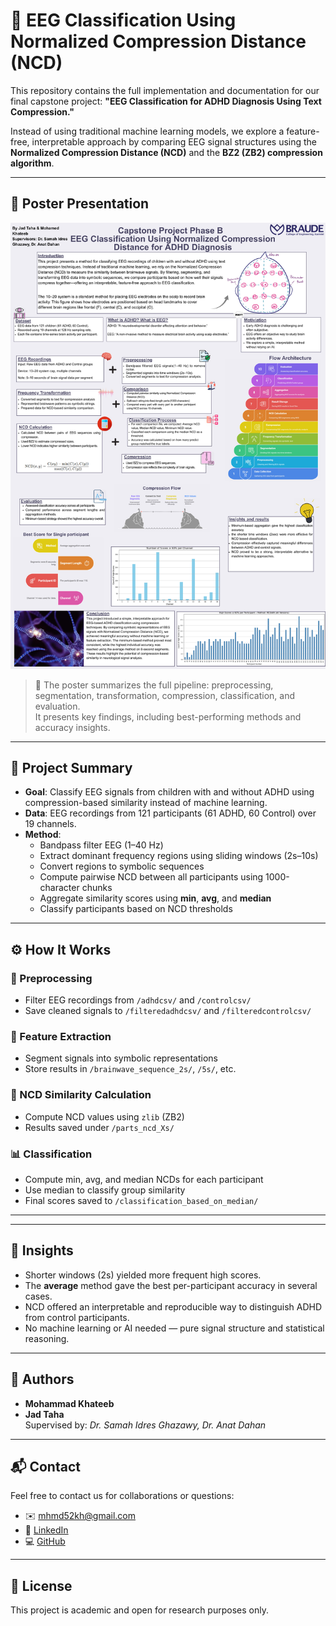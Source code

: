 # 🧠 EEG Classification Using Normalized Compression Distance (NCD)

This repository contains the full implementation and documentation for our final capstone project:
**"EEG Classification for ADHD Diagnosis Using Text Compression."**

Instead of using traditional machine learning models, we explore a feature-free, interpretable approach by comparing EEG signal structures using the **Normalized Compression Distance (NCD)** and the **BZ2 (ZB2) compression algorithm**.

---

## 📌 Poster Presentation

![Project Poster](https://raw.githubusercontent.com/mhmdkh1905/EEG-classifaction-using-text-compression/main/assets/PosterPreview.jpg)

> 📎 The poster summarizes the full pipeline: preprocessing, segmentation, transformation, compression, classification, and evaluation.  
> It presents key findings, including best-performing methods and accuracy insights.

---

## 🧠 Project Summary

- **Goal**: Classify EEG signals from children with and without ADHD using compression-based similarity instead of machine learning.
- **Data**: EEG recordings from 121 participants (61 ADHD, 60 Control) over 19 channels.
- **Method**:
  - Bandpass filter EEG (1–40 Hz)
  - Extract dominant frequency regions using sliding windows (2s–10s)
  - Convert regions to symbolic sequences
  - Compute pairwise NCD between all participants using 1000-character chunks
  - Aggregate similarity scores using **min**, **avg**, and **median**
  - Classify participants based on NCD thresholds

---

## ⚙️ How It Works

### 🧪 Preprocessing
- Filter EEG recordings from `/adhdcsv/` and `/controlcsv/`
- Save cleaned signals to `/filteredadhdcsv/` and `/filteredcontrolcsv/`

### 🧠 Feature Extraction
- Segment signals into symbolic representations
- Store results in `/brainwave_sequence_2s/`, `/5s/`, etc.

### 🔁 NCD Similarity Calculation
- Compute NCD values using `zlib` (ZB2)
- Results saved under `/parts_ncd_Xs/`

### 📊 Classification
- Compute min, avg, and median NCDs for each participant
- Use median to classify group similarity
- Final scores saved to `/classification_based_on_median/`

---

---

## 📌 Insights

- Shorter windows (2s) yielded more frequent high scores.
- The **average** method gave the best per-participant accuracy in several cases.
- NCD offered an interpretable and reproducible way to distinguish ADHD from control participants.
- No machine learning or AI needed — pure signal structure and statistical reasoning.

---

## 👥 Authors

- **Mohammad Khateeb**  
- **Jad Taha**  
Supervised by: *Dr. Samah Idres Ghazawy, Dr. Anat Dahan*

---

## 📬 Contact

Feel free to contact us for collaborations or questions:

- ✉️ mhmd52kh@gmail.com
- 🔗 [LinkedIn](https://www.linkedin.com/in/mohammad-khateeb-891332303/)
- 💻 [GitHub](https://github.com/mhmdkh1905)

---

## 📄 License

This project is academic and open for research purposes only.



